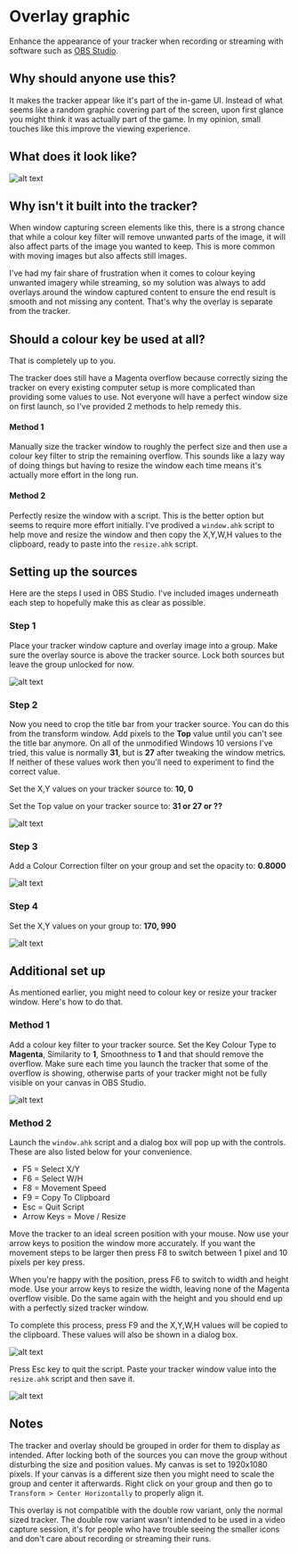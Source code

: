 # Overlay graphic

Enhance the appearance of your tracker when recording or streaming with software such as [OBS Studio](https://obsproject.com/).

## Why should anyone use this?

It makes the tracker appear like it's part of the in-game UI. Instead of what seems like a random graphic covering part of the screen, upon first glance you might think it was actually part of the game. In my opinion, small touches like this improve the viewing experience.

## What does it look like?

![alt text](images/example.jpg "Example")

## Why isn't it built into the tracker?

When window capturing screen elements like this, there is a strong chance that while a colour key filter will remove unwanted parts of the image, it will also affect parts of the image you wanted to keep. This is more common with moving images but also affects still images.

I've had my fair share of frustration when it comes to colour keying unwanted imagery while streaming, so my solution was always to add overlays around the window captured content to ensure the end result is smooth and not missing any content. That's why the overlay is separate from the tracker.

## Should a colour key be used at all?

That is completely up to you.

The tracker does still have a Magenta overflow because correctly sizing the tracker on every existing computer setup is more complicated than providing some values to use. Not everyone will have a perfect window size on first launch, so I've provided 2 methods to help remedy this.

#### Method 1

Manually size the tracker window to roughly the perfect size and then use a colour key filter to strip the remaining overflow. This sounds like a lazy way of doing things but having to resize the window each time means it's actually more effort in the long run.

#### Method 2

Perfectly resize the window with a script. This is the better option but seems to require more effort initially. I've prodived a `window.ahk` script to help move and resize the window and then copy the X,Y,W,H values to the clipboard, ready to paste into the `resize.ahk` script.

## Setting up the sources

Here are the steps I used in OBS Studio. I've included images underneath each step to hopefully make this as clear as possible.

### Step 1
Place your tracker window capture and overlay image into a group. Make sure the overlay source is above the tracker source. Lock both sources but leave the group unlocked for now.

![alt text](images/step_1.png "Grouped sources")

### Step 2
Now you need to crop the title bar from your tracker source. You can do this from the transform window. Add pixels to the **Top** value until you can't see the title bar anymore. On all of the unmodified Windows 10 versions I've tried, this value is normally **31**, but is **27** after tweaking the window metrics. If neither of these values work then you'll need to experiment to find the correct value.

Set the X,Y values on your tracker source to: **10, 0**

Set the Top value on your tracker source to: **31 or 27 or ??**

![alt text](images/step_2.png "Transform X,Y on tracker")

### Step 3
Add a Colour Correction filter on your group and set the opacity to: **0.8000**

![alt text](images/step_3.png "Colour Correction filter on group")

### Step 4
Set the X,Y values on your group to: **170, 990**

![alt text](images/step_4.png "Transform X,Y on group")

## Additional set up

As mentioned earlier, you might need to colour key or resize your tracker window. Here's how to do that.

### Method 1

Add a colour key filter to your tracker source. Set the Key Colour Type to **Magenta**, Similarity to **1**, Smoothness to **1** and that should remove the overflow. Make sure each time you launch the tracker that some of the overflow is showing, otherwise parts of your tracker might not be fully visible on your canvas in OBS Studio.

![alt text](images/method_1.png "Colour Key filter on tracker")

### Method 2

Launch the `window.ahk` script and a dialog box will pop up with the controls. These are also listed below for your convenience.

- F5 = Select X/Y
- F6 = Select W/H
- F8 = Movement Speed
- F9 = Copy To Clipboard
- Esc = Quit Script
- Arrow Keys = Move / Resize

Move the tracker to an ideal screen position with your mouse. Now use your arrow keys to position the window more accurately. If you want the movement steps to be larger then press F8 to switch between 1 pixel and 10 pixels per key press.

When you're happy with the position, press F6 to switch to width and height mode. Use your arrow keys to resize the width, leaving none of the Magenta overflow visible. Do the same again with the height and you should end up with a perfectly sized tracker window.

To complete this process, press F9 and the X,Y,W,H values will be copied to the clipboard. These values will also be shown in a dialog box.

![alt text](images/method_2_1.png "Window script values")

Press Esc key to quit the script. Paste your tracker window value into the `resize.ahk` script and then save it.

![alt text](images/method_2_2.png "Resize script value replacement")

## Notes

The tracker and overlay should be grouped in order for them to display as intended. After locking both of the sources you can move the group without disturbing the size and position values. My canvas is set to 1920x1080 pixels. If your canvas is a different size then you might need to scale the group and center it afterwards. Right click on your group and then go to `Transform > Center Horizontally` to properly align it.

This overlay is not compatible with the double row variant, only the normal sized tracker. The double row variant wasn't intended to be used in a video capture session, it's for people who have trouble seeing the smaller icons and don't care about recording or streaming their runs.
